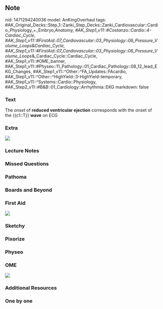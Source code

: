 ## Note
nid: 1471294240036
model: AnKingOverhaul
tags: #AK_Original_Decks::Step_1::Zanki_Step_Decks::Zanki_Cardiovascular::Cardio_Physiology_+_Embryo,_Anatomy, #AK_Step1_v11::#Costanzo::Cardio::4-Cardiac_Cycle, #AK_Step1_v11::#FirstAid::07_Cardiovascular::03_Physiology::06_Pressure_Volume_Loops_&_Cardiac_Cycle, #AK_Step1_v11::#FirstAid::07_Cardiovascular::03_Physiology::06_Pressure_Volume_Loops_&_Cardiac_Cycle::Cardiac_Cycle, #AK_Step1_v11::#OME_banner, #AK_Step1_v11::#Physeo::11_Pathology::01_Cardiac_Pathology::08_12_lead_EKG_Changes, #AK_Step1_v11::^Other::^FA_Updates::FAcardio, #AK_Step1_v11::^Other::^HighYield::3-HighYield-temporary, #AK_Step1_v11::^Systems::Cardio::Physiology, #AK_Step2_v11::#B&B::01_Cardiology::Arrhythmia::EKG
markdown: false

### Text
<div>
  The <i>onset</i> of <b>reduced ventricular ejection</b>
  corresponds with the onset of the {{c1::T}} <b>wave</b> on ECG
</div>

### Extra
<img src="paste-25202868093569.jpg">

### Lecture Notes


### Missed Questions


### Pathoma


### Boards and Beyond


### First Aid
<img src="tmpbwB8Pe.png">

### Sketchy


### Pixorize


### Physeo


### OME
<div class="ome-widget">
  <a href="https://onlinemeded.org?ref=anki"><img src=
  "_OME_AnkiFlashcards_General_4.png"></a>
</div>

### Additional Resources


### One by one

